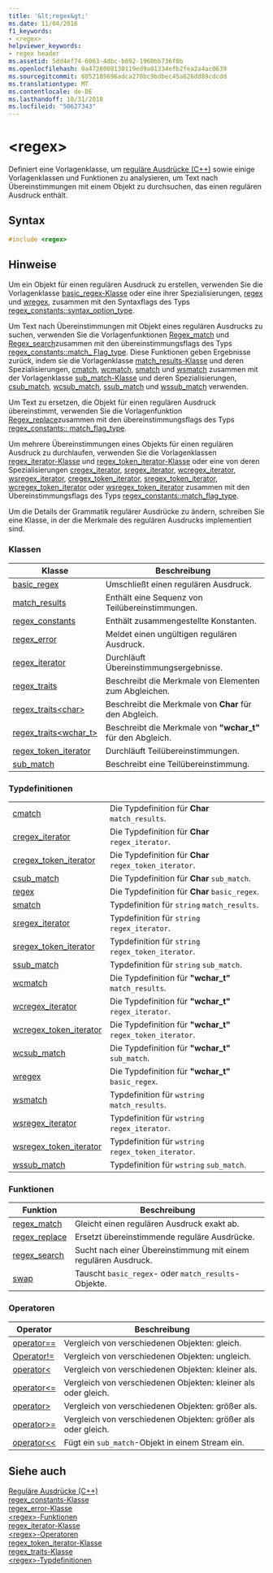 ```yaml
---
title: '&lt;regex&gt;'
ms.date: 11/04/2016
f1_keywords:
- <regex>
helpviewer_keywords:
- regex header
ms.assetid: 5dd4ef74-6063-4dbc-b692-1960bb736f0b
ms.openlocfilehash: 0a4728008130119ed9a01334efb2fea2a4ac0639
ms.sourcegitcommit: 6052185696adca270bc9bdbec45a626dd89cdcdd
ms.translationtype: MT
ms.contentlocale: de-DE
ms.lasthandoff: 10/31/2018
ms.locfileid: "50627343"
---
```

# <a name="ltregexgt"></a>&lt;regex&gt;

Definiert eine Vorlagenklasse, um [reguläre Ausdrücke (C++)](../standard-library/regular-expressions-cpp.md) sowie einige Vorlagenklassen und Funktionen zu analysieren, um Text nach Übereinstimmungen mit einem Objekt zu durchsuchen, das einen regulären Ausdruck enthält.

## <a name="syntax"></a>Syntax

```cpp
#include <regex>
```

## <a name="remarks"></a>Hinweise

Um ein Objekt für einen regulären Ausdruck zu erstellen, verwenden Sie die Vorlagenklasse [basic_regex-Klasse](../standard-library/basic-regex-class.md) oder eine ihrer Spezialisierungen, [regex](../standard-library/regex-typedefs.md#regex) und [wregex](../standard-library/regex-typedefs.md#wregex), zusammen mit den Syntaxflags des Typs [regex_constants::syntax_option_type](../standard-library/regex-constants-class.md#syntax_option_type).

Um Text nach Übereinstimmungen mit Objekt eines regulären Ausdrucks zu suchen, verwenden Sie die Vorlagenfunktionen [Regex_match](../standard-library/regex-functions.md#regex_match) und [Regex_search](../standard-library/regex-functions.md#regex_search)zusammen mit den übereinstimmungsflags des Typs [regex_constants::match_ Flag_type](../standard-library/regex-constants-class.md#match_flag_type). Diese Funktionen geben Ergebnisse zurück, indem sie die Vorlagenklasse [match_results-Klasse](../standard-library/match-results-class.md) und deren Spezialisierungen, [cmatch](../standard-library/regex-typedefs.md#cmatch), [wcmatch](../standard-library/regex-typedefs.md#wcmatch), [smatch](../standard-library/regex-typedefs.md#smatch) und [wsmatch](../standard-library/regex-typedefs.md#wsmatch) zusammen mit der Vorlagenklasse [sub_match-Klasse](../standard-library/sub-match-class.md) und deren Spezialisierungen, [csub_match](../standard-library/regex-typedefs.md#csub_match), [wcsub_match](../standard-library/regex-typedefs.md#wcsub_match), [ssub_match](../standard-library/regex-typedefs.md#ssub_match) und [wssub_match](../standard-library/regex-typedefs.md#wssub_match) verwenden.

Um Text zu ersetzen, die Objekt für einen regulären Ausdruck übereinstimmt, verwenden Sie die Vorlagenfunktion [Regex_replace](../standard-library/regex-functions.md#regex_replace)zusammen mit den übereinstimmungsflags des Typs [regex_constants:: match_flag_type](../standard-library/regex-constants-class.md#match_flag_type).

Um mehrere Übereinstimmungen eines Objekts für einen regulären Ausdruck zu durchlaufen, verwenden Sie die Vorlagenklassen [regex_iterator-Klasse](../standard-library/regex-iterator-class.md) und [regex_token_iterator-Klasse](../standard-library/regex-token-iterator-class.md) oder eine von deren Spezialisierungen [cregex_iterator](../standard-library/regex-typedefs.md#cregex_iterator), [sregex_iterator](../standard-library/regex-typedefs.md#sregex_iterator), [wcregex_iterator](../standard-library/regex-typedefs.md#wcregex_iterator), [wsregex_iterator](../standard-library/regex-typedefs.md#wsregex_iterator), [cregex_token_iterator](../standard-library/regex-typedefs.md#cregex_token_iterator), [sregex_token_iterator](../standard-library/regex-typedefs.md#sregex_token_iterator), [wcregex_token_iterator](../standard-library/regex-typedefs.md#wcregex_token_iterator) oder [wsregex_token_iterator](../standard-library/regex-typedefs.md#wsregex_token_iterator) zusammen mit den Übereinstimmungsflags des Typs [regex_constants::match_flag_type](../standard-library/regex-constants-class.md#match_flag_type).

Um die Details der Grammatik regulärer Ausdrücke zu ändern, schreiben Sie eine Klasse, in der die Merkmale des regulären Ausdrucks implementiert sind.

### <a name="classes"></a>Klassen

|Klasse|Beschreibung|
|-|-|
|[basic_regex](../standard-library/basic-regex-class.md)|Umschließt einen regulären Ausdruck.|
|[match_results](../standard-library/match-results-class.md)|Enthält eine Sequenz von Teilübereinstimmungen.|
|[regex_constants](../standard-library/regex-constants-class.md)|Enthält zusammengestellte Konstanten.|
|[regex_error](../standard-library/regex-error-class.md)|Meldet einen ungültigen regulären Ausdruck.|
|[regex_iterator](../standard-library/regex-iterator-class.md)|Durchläuft Übereinstimmungsergebnisse.|
|[regex_traits](../standard-library/regex-traits-class.md)|Beschreibt die Merkmale von Elementen zum Abgleichen.|
|[regex_traits\<char>](../standard-library/regex-traits-char-class.md)|Beschreibt die Merkmale von **Char** für den Abgleich.|
|[regex_traits<wchar_t>](../standard-library/regex-traits-wchar-t-class.md)|Beschreibt die Merkmale von **"wchar_t"** für den Abgleich.|
|[regex_token_iterator](../standard-library/regex-token-iterator-class.md)|Durchläuft Teilübereinstimmungen.|
|[sub_match](../standard-library/sub-match-class.md)|Beschreibt eine Teilübereinstimmung.|

### <a name="type-definitions"></a>Typdefinitionen

|||
|-|-|
|[cmatch](../standard-library/regex-typedefs.md#cmatch)|Die Typdefinition für **Char** `match_results`.|
|[cregex_iterator](../standard-library/regex-typedefs.md#cregex_iterator)|Die Typdefinition für **Char** `regex_iterator`.|
|[cregex_token_iterator](../standard-library/regex-typedefs.md#cregex_token_iterator)|Die Typdefinition für **Char** `regex_token_iterator`.|
|[csub_match](../standard-library/regex-typedefs.md#csub_match)|Die Typdefinition für **Char** `sub_match`.|
|[regex](../standard-library/regex-typedefs.md#regex)|Die Typdefinition für **Char** `basic_regex`.|
|[smatch](../standard-library/regex-typedefs.md#smatch)|Typdefinition für `string` `match_results`.|
|[sregex_iterator](../standard-library/regex-typedefs.md#sregex_iterator)|Typdefinition für `string` `regex_iterator`.|
|[sregex_token_iterator](../standard-library/regex-typedefs.md#sregex_token_iterator)|Typdefinition für `string` `regex_token_iterator`.|
|[ssub_match](../standard-library/regex-typedefs.md#ssub_match)|Typdefinition für `string` `sub_match`.|
|[wcmatch](../standard-library/regex-typedefs.md#wcmatch)|Die Typdefinition für **"wchar_t"** `match_results`.|
|[wcregex_iterator](../standard-library/regex-typedefs.md#wcregex_iterator)|Die Typdefinition für **"wchar_t"** `regex_iterator`.|
|[wcregex_token_iterator](../standard-library/regex-typedefs.md#wcregex_token_iterator)|Die Typdefinition für **"wchar_t"** `regex_token_iterator`.|
|[wcsub_match](../standard-library/regex-typedefs.md#wcsub_match)|Die Typdefinition für **"wchar_t"** `sub_match`.|
|[wregex](../standard-library/regex-typedefs.md#wregex)|Die Typdefinition für **"wchar_t"** `basic_regex`.|
|[wsmatch](../standard-library/regex-typedefs.md#wsmatch)|Typdefinition für `wstring` `match_results`.|
|[wsregex_iterator](../standard-library/regex-typedefs.md#wsregex_iterator)|Typdefinition für `wstring` `regex_iterator`.|
|[wsregex_token_iterator](../standard-library/regex-typedefs.md#wsregex_token_iterator)|Typdefinition für `wstring` `regex_token_iterator`.|
|[wssub_match](../standard-library/regex-typedefs.md#wssub_match)|Typdefinition für `wstring` `sub_match`.|

### <a name="functions"></a>Funktionen

|Funktion|Beschreibung|
|-|-|
|[regex_match](../standard-library/regex-functions.md#regex_match)|Gleicht einen regulären Ausdruck exakt ab.|
|[regex_replace](../standard-library/regex-functions.md#regex_replace)|Ersetzt übereinstimmende reguläre Ausdrücke.|
|[regex_search](../standard-library/regex-functions.md#regex_search)|Sucht nach einer Übereinstimmung mit einem regulären Ausdruck.|
|[swap](../standard-library/regex-functions.md#swap)|Tauscht `basic_regex`- oder `match_results`-Objekte.|

### <a name="operators"></a>Operatoren

|Operator|Beschreibung|
|-|-|
|[operator==](../standard-library/regex-operators.md#op_eq_eq)|Vergleich von verschiedenen Objekten: gleich.|
|[Operator!=](../standard-library/regex-operators.md#op_neq)|Vergleich von verschiedenen Objekten: ungleich.|
|[operator<](../standard-library/regex-operators.md#op_lt)|Vergleich von verschiedenen Objekten: kleiner als.|
|[operator\<=](../standard-library/regex-operators.md#op_gt_eq)|Vergleich von verschiedenen Objekten: kleiner als oder gleich.|
|[operator>](../standard-library/regex-operators.md#op_gt)|Vergleich von verschiedenen Objekten: größer als.|
|[operator>=](../standard-library/regex-operators.md#op_gt_eq)|Vergleich von verschiedenen Objekten: größer als oder gleich.|
|[operator<<](../standard-library/regex-operators.md#op_lt_lt)|Fügt ein `sub_match`-Objekt in einem Stream ein.|

## <a name="see-also"></a>Siehe auch

[Reguläre Ausdrücke (C++)](../standard-library/regular-expressions-cpp.md)<br/>
[regex_constants-Klasse](../standard-library/regex-constants-class.md)<br/>
[regex_error-Klasse](../standard-library/regex-error-class.md)<br/>
[\<regex>-Funktionen](../standard-library/regex-functions.md)<br/>
[regex_iterator-Klasse](../standard-library/regex-iterator-class.md)<br/>
[\<regex>-Operatoren](../standard-library/regex-operators.md)<br/>
[regex_token_iterator-Klasse](../standard-library/regex-token-iterator-class.md)<br/>
[regex_traits-Klasse](../standard-library/regex-traits-class.md)<br/>
[\<regex>-Typdefinitionen](../standard-library/regex-typedefs.md)<br/>
